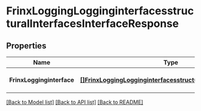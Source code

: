 # FrinxLoggingLogginginterfacesstructuralInterfacesInterfaceResponse

## Properties
Name | Type | Description | Notes
------------ | ------------- | ------------- | -------------
**FrinxLogginginterface** | [**[]FrinxLoggingLogginginterfacesstructuralInterfacesInterface**](frinx.logging.logginginterfacesstructural.interfaces.Interface.md) |  | [optional] [default to null]

[[Back to Model list]](../README.md#documentation-for-models) [[Back to API list]](../README.md#documentation-for-api-endpoints) [[Back to README]](../README.md)


